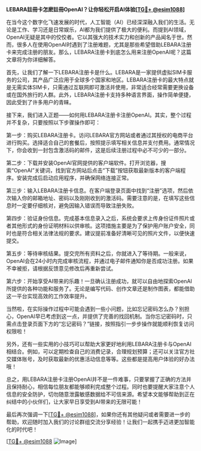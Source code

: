 **LEBARA註冊卡怎麽註冊OpenAI？让你轻松开启AI体验[[TG💪+ @esim1088](https://t.me/s/esim1088)]**

在当今这个数字化飞速发展的时代，人工智能（AI）已经深深融入我们的生活。无论是工作、学习还是日常娱乐，AI都为我们提供了极大的便利。而提到AI领域，OpenAI无疑是其中的佼佼者。它以其强大的技术实力和创新的产品闻名于世。然而，很多人在使用OpenAI时遇到了注册难题，尤其是那些希望借助LEBARA注册卡来完成注册的朋友。那么，LEBARA注册卡到底怎么用来注册OpenAI呢？这篇文章将为你详细解答。

首先，让我们了解一下LEBARA注册卡是什么。LEBARA是一家提供虚拟SIM卡服务的公司，其产品广泛应用于全球多个国家和地区。LEBARA注册卡的最大特点就是无需实体SIM卡，只需通过互联网即可激活并使用，非常适合经常需要更换设备或在国外旅行的人群。此外，LEBARA注册卡支持多种语言界面，操作简单便捷，因此受到了许多用户的青睐。

接下来，我们进入正题——如何用LEBARA注册卡注册OpenAI。其实，整个过程并不复杂，只要按照以下步骤操作即可：

第一步：购买LEBARA注册卡。访问LEBARA官方网站或者通过其授权的电商平台进行购买。选择适合自己的套餐后，按照提示填写相关信息并支付费用。通常情况下，你会收到一封包含激活码的邮件，这是后续注册过程中必不可少的一部分。

第二步：下载并安装OpenAI官网提供的客户端软件。打开浏览器，搜索“OpenAI”关键词，找到官方网站后点击“下载”按钮获取最新版本的客户端程序。安装完成后启动应用程序，并确保网络连接正常。

第三步：输入LEBARA注册卡信息。在客户端登录页面中找到“注册”选项，然后依次输入你的邮箱地址、密码以及刚刚收到的激活码。需要注意的是，在填写这些信息时一定要仔细核对，避免因输入错误而导致注册失败。

第四步：验证身份信息。完成基本信息录入之后，系统会要求上传身份证件照片或者其他形式的身份证明材料以供审核。这项措施主要是为了保护用户账户安全，同时也是符合相关法律法规的要求。建议提前准备好清晰可见的照片文件，以便快速提交。

第五步：等待审核结果。提交完所有资料之后，你就进入了等待期。一般来说，OpenAI会在24小时内完成审核流程，并通过电子邮件通知你是否成功注册。如果不幸被拒，请根据反馈意见修改后再重新尝试。

第六步：开始享受AI带来的乐趣！一旦确认注册成功，就可以自由地探索OpenAI所提供的各种功能和服务了。无论是编写代码、创作文章还是制作图表，都能借助这一平台实现高效的工作效率提升。

当然啦，在实际操作过程中可能会遇到一些小问题，比如忘记密码怎么办？别担心，OpenAI早已考虑到这一点，并提供了完善的找回机制。当你忘记密码时，只需点击登录页面下方的“忘记密码？”链接，按照指引一步步操作就能顺利恢复访问权限啦！

另外，还有一些实用的小技巧可以帮助大家更好地利用LEBARA注册卡与OpenAI相结合。例如，可以定期检查自己的消费记录，合理规划预算；还可以关注官方社交媒体账号，及时获取最新的优惠活动信息等等。这些都是提高用户体验的好办法哦！

总之，用LEBARA注册卡注册OpenAI并不是一件难事，只要掌握了正确的方法并且保持耐心，相信每位朋友都能够顺利完成整个过程。同时也要提醒大家注意个人信息的安全防护，切勿随意泄露敏感数据给不可信来源。希望本文能够帮助到正在纠结中的小伙伴们，让大家早日享受到AI带来的无限可能！

最后再次强调一下[[TG💪+ @esim1088](https://t.me/s/esim1088)]，如果你还有其他疑问或者需要进一步的帮助，欢迎随时加入我们的讨论群组交流分享经验！让我们一起携手迈进更加智能化的时代吧！

[[TG💪+ @esim1088](https://t.me/s/esim1088) ![Image](https://i.postimg.cc/4NQfJmqS/Snipaste-2025-05-13-00-14-12.png)]